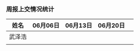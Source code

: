 ### 周报上交情况统计

| 姓名   | 06月06日 | 06月13日 | 06月20日 |      |
| ------ | -------- | -------- | -------- | ---- |
| 武泽浩 |          |          |          |      |
|        |          |          |          |      |







